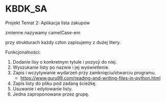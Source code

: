 # KBDK_SA
Projekt Temat 2: Aplikacja lista zakupów

zmienne nazywamy camelCase-em

przy strukturach każdy człon zapisujemy z dużej litery.

Funkcjonalności:

1. Dodanie lisy o konkretnym tytule i pozycji do niej.
2. Wyszukanie listy po nazwie i jej wyświetlenie.
3. Zapis i wczytywanie wydarzeń przy zamknięciu/otwarciu programu.
   - https://www.guru99.com/reading-and-writing-files-in-python.html
4. Zapis listy do pliku pod zadaną ścieżkę.
5. Usuwanie i edytowanie listy.
6. Jedna zaproponowane przez grupę.
